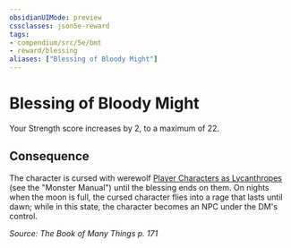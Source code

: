 ```yaml
---
obsidianUIMode: preview
cssclasses: json5e-reward
tags:
- compendium/src/5e/bmt
- reward/blessing
aliases: ["Blessing of Bloody Might"]
---
```

# Blessing of Bloody Might

Your Strength score increases by 2, to a maximum of 22.

## Consequence

The character is cursed with werewolf [Player Characters as Lycanthropes](2-Mechanics/CLI/rules/variant-rules/player-characters-as-lycanthropes.md) (see the "Monster Manual") until the blessing ends on them. On nights when the moon is full, the cursed character flies into a rage that lasts until dawn; while in this state, the character becomes an NPC under the DM's control.

*Source: The Book of Many Things p. 171*